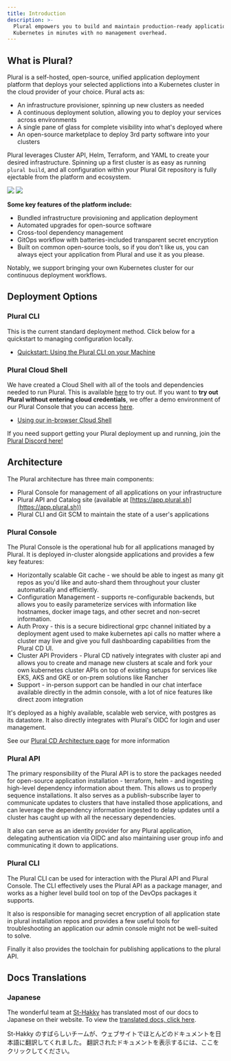 ```yaml
---
title: Introduction
description: >-
  Plural empowers you to build and maintain production-ready applications on
  Kubernetes in minutes with no management overhead.
---
```


## What is Plural?

Plural is a self-hosted, open-source, unified application deployment platform that deploys your selected applictions into a Kubernetes cluster in the cloud provider of your choice. Plural acts as:

- An infrastructure provisioner, spinning up new clusters as needed
- A continuous deployment solution, allowing you to deploy your services across environments
- A single pane of glass for complete visibility into what's deployed where
- An open-source marketplace to deploy 3rd party software into your clusters

Plural leverages Cluster API, Helm, Terraform, and YAML to create your desired infrastructure. Spinning up a first cluster is as easy as running `plural build`, and all configuration within your Plural Git repository is fully ejectable from the platform and ecosystem.

![](/assets/introduction/introduction-marketplace.png)
![](/assets/deployments/deployment-services.png)

**Some key features of the platform include:**

- Bundled infrastructure provisioning and application deployment
- Automated upgrades for open-source software
- Cross-tool dependency management
- GitOps workflow with batteries-included transparent secret encryption
- Built on common open-source tools, so if you don't like us, you can always eject your application from Plural and use it as you please.

Notably, we support bringing your own Kubernetes cluster for our continuous deployment workflows.

## Deployment Options

### Plural CLI

This is the current standard deployment method. Click below for a quickstart to managing configuration locally.

- [Quickstart: Using the Plural CLI on your Machine](/getting-started/quickstart)

### Plural Cloud Shell

We have created a Cloud Shell with all of the tools and dependencies needed to run Plural. This is available [here](https://app.plural.sh/shell) to try out. If you want to **try out Plural without entering cloud credentials**, we offer a demo environment of our Plural Console that you can access [here](https://www.plural.sh/demo-login).

- [Using our in-browser Cloud Shell](/getting-started/cloud-shell-quickstart)

If you need support getting your Plural deployment up and running, join the [Plural Discord here!](https://discord.com/invite/bEBAMXV64s)

## Architecture

The Plural architecture has three main components:

- Plural Console for management of all applications on your infrastructure
- Plural API and Catalog site (available at [https://app.plural.sh](https://app.plural.sh))
- Plural CLI and Git SCM to maintain the state of a user's applications

### Plural Console

The Plural Console is the operational hub for all applications managed by Plural. It is deployed in-cluster alongside applications and provides a few key features:

- Horizontally scalable Git cache - we should be able to ingest as many git repos as you'd like and auto-shard them throughout your cluster automatically and efficiently.
- Configuration Management - supports re-configurable backends, but allows you to easily parameterize services with information like hostnames, docker image tags, and other secret and non-secret information.
- Auth Proxy - this is a secure bidirectional grpc channel initiated by a deployment agent used to make kubernetes api calls no matter where a cluster may live and give you full dashboarding capabilities from the Plural CD UI.
- Cluster API Providers - Plural CD natively integrates with cluster api and allows you to create and manage new clusters at scale and fork your own kubernetes cluster APIs on top of existing setups for services like EKS, AKS and GKE or on-prem solutions like Rancher
- Support - in-person support can be handled in our chat interface available directly in the admin console, with a lot of nice features like direct zoom integration

It's deployed as a highly available, scalable web service, with postgres as its datastore. It also directly integrates with Plural's OIDC for login and user management.

See our [Plural CD Architecture page](/deployments/architecture) for more information

### Plural API

The primary responsibility of the Plural API is to store the packages needed for open-source application installation - terraform, helm - and ingesting high-level dependency information about them. This allows us to properly sequence installations. It also serves as a publish-subscribe layer to communicate updates to clusters that have installed those applications, and can leverage the dependency information ingested to delay updates until a cluster has caught up with all the necessary dependencies.

It also can serve as an identity provider for any Plural application, delegating authentication via OIDC and also maintaining user group info and communicating it down to applications.

### Plural CLI

The Plural CLI can be used for interaction with the Plural API and Plural Console. The CLI effectively uses the Plural API as a package manager, and works as a higher level build tool on top of the DevOps packages it supports.

It also is responsible for managing secret encryption of all application state in plural installation repos and provides a few useful tools for troubleshooting an application our admin console might not be well-suited to solve.

Finally it also provides the toolchain for publishing applications to the plural API.

## Docs Translations

### Japanese

The wonderful team at [St-Hakky](https://www.about.st-hakky.com/) has translated most of our docs to Japanese on their website. To view the [translated docs, click here](https://book.st-hakky.com/docs/plural-overview).

St-Hakky のすばらしいチームが、ウェブサイトでほとんどのドキュメントを日本語に翻訳してくれました。 翻訳されたドキュメントを表示するには、ここをクリックしてください。
